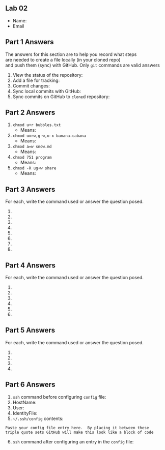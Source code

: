 ## Lab 02

- Name:
- Email

## Part 1 Answers

The answers for this section are to help you record what steps  
are needed to create a file locally (in your cloned repo)  
and push them (sync) with GitHub.  Only `git` commands are 
valid answers

1. View the status of the repository:
2. Add a file for tracking:
3. Commit changes:
4. Sync local commits with GitHub:
5. Sync commits on GitHub to `clone`d repository:

## Part 2 Answers

1. `chmod u+r bubbles.txt`
    - Means: 
2. `chmod u=rw,g-w,o-x banana.cabana`
    - Means: 
3. `chmod a=w snow.md`
    - Means: 
4. `chmod 751 program`
    - Means: 
5. `chmod -R ug+w share`
    - Means: 

## Part 3 Answers

For each, write the command used or answer the question posed.

1.
2.
3.
4.
5.
6.
7.
8.

## Part 4 Answers

For each, write the command used or answer the question posed.

1.
2.
3.
4.
5.
6.

## Part 5 Answers

For each, write the command used or answer the question posed.

1.
2.
3.
4. 

## Part 6 Answers

1. `ssh` command before configuring `config` file:
2. HostName:
3. User:
4. IdentityFile:
5. `~/.ssh/config` contents:

```
Paste your config file entry here.  By placing it between these 
triple quote sets GitHub will make this look like a block of code
```

6. `ssh` command after configuring an entry in the `config` file:
